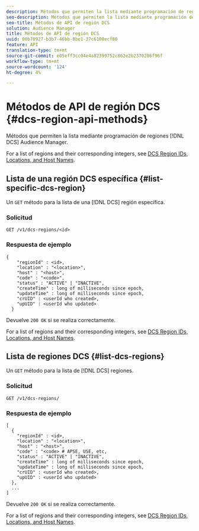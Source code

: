 ```yaml
---
description: Métodos que permiten la lista mediante programación de regiones DCS Audience Manager.
seo-description: Métodos que permiten la lista mediante programación de regiones DCS Audience Manager.
seo-title: Métodos de API de región DCS
solution: Audience Manager
title: Métodos de API de región DCS
uuid: 00b70927-b3b7-46bb-8be1-37c6100ecf80
feature: API
translation-type: tm+mt
source-git-commit: e05eff3cc04e4a82399752c862e2b2370286f96f
workflow-type: tm+mt
source-wordcount: '124'
ht-degree: 4%

---
```



# Métodos de API de región DCS {#dcs-region-api-methods}

Métodos que permiten la lista mediante programación de regiones [!DNL DCS] Audience Manager.

<!-- c_rest_api_regions.xml -->

For a list of regions and their corresponding integers, see [DCS Region IDs, Locations, and Host Names](../../api/dcs-intro/dcs-api-reference/dcs-regions.md).

## Lista de una región DCS específica {#list-specific-dcs-region}

Un `GET` método para la lista de una [!DNL DCS] región específica.

<!-- r_rest_api_regions_list_specific.xml -->

### Solicitud

`GET /v1/dcs-regions/`*`<id>`*

### Respuesta de ejemplo

```
{ 
    "regionId" : <id>, 
    "location" : "<location>",
    "host" : "<host>",
    "code" : "<code>",
    "status" : "ACTIVE" | "INACTIVE",
    "createTime" : long of milliseconds since epoch,
    "updateTime" : long of milliseconds since epoch,
    "crUID" : <userId who created>,
    "upUID" : <userId who updated>
  }
```

Devuelve `200 OK` si se realiza correctamente.

For a list of regions and their corresponding integers, see [DCS Region IDs, Locations, and Host Names](../../api/dcs-intro/dcs-api-reference/dcs-regions.md).

## Lista de regiones DCS {#list-dcs-regions}

Un `GET` método para la lista de [!DNL DCS] regiones.

<!-- r_rest_api_regions_list.xml -->

### Solicitud

`GET /v1/dcs-regions/`

### Respuesta de ejemplo

```
[
  { 
    "regionId" : <id>, 
    "location" : "<location>",
    "host" : "<host>",
    "code" : "<code> # APSE, USE, etc,
    "status" : "ACTIVE" | "INACTIVE",
    "createTime" : long of milliseconds since epoch,
    "updateTime" : long of milliseconds since epoch,
    "crUID" : <userId who created>,
    "upUID" : <userId who updated>
  },
  ...
]
```

Devuelve `200 OK` si se realiza correctamente.

For a list of regions and their corresponding integers, see [DCS Region IDs, Locations, and Host Names](../../api/dcs-intro/dcs-api-reference/dcs-regions.md).
